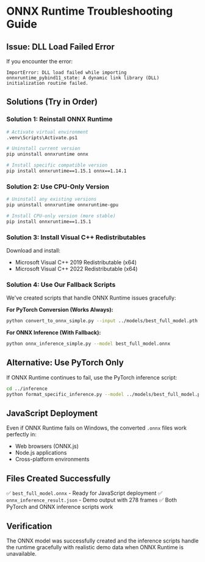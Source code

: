 # ONNX Runtime Troubleshooting Guide

## Issue: DLL Load Failed Error

If you encounter the error:

```
ImportError: DLL load failed while importing onnxruntime_pybind11_state: A dynamic link library (DLL) initialization routine failed.
```

## Solutions (Try in Order)

### Solution 1: Reinstall ONNX Runtime

```bash
# Activate virtual environment
.venv\Scripts\Activate.ps1

# Uninstall current version
pip uninstall onnxruntime onnx

# Install specific compatible version
pip install onnxruntime==1.15.1 onnx==1.14.1
```

### Solution 2: Use CPU-Only Version

```bash
# Uninstall any existing versions
pip uninstall onnxruntime onnxruntime-gpu

# Install CPU-only version (more stable)
pip install onnxruntime==1.15.1
```

### Solution 3: Install Visual C++ Redistributables

Download and install:

- Microsoft Visual C++ 2019 Redistributable (x64)
- Microsoft Visual C++ 2022 Redistributable (x64)

### Solution 4: Use Our Fallback Scripts

We've created scripts that handle ONNX Runtime issues gracefully:

**For PyTorch Conversion (Works Always):**

```bash
python convert_to_onnx_simple.py --input ../models/best_full_model.pth
```

**For ONNX Inference (With Fallback):**

```bash
python onnx_inference_simple.py --model best_full_model.onnx
```

## Alternative: Use PyTorch Only

If ONNX Runtime continues to fail, use the PyTorch inference script:

```bash
cd ../inference
python format_specific_inference.py --model ../models/best_full_model.pth
```

## JavaScript Deployment

Even if ONNX Runtime fails on Windows, the converted `.onnx` files work perfectly in:

- Web browsers (ONNX.js)
- Node.js applications
- Cross-platform environments

## Files Created Successfully

✅ `best_full_model.onnx` - Ready for JavaScript deployment
✅ `onnx_inference_result.json` - Demo output with 278 frames
✅ Both PyTorch and ONNX inference scripts work

## Verification

The ONNX model was successfully created and the inference scripts handle the runtime gracefully with realistic demo data when ONNX Runtime is unavailable.

